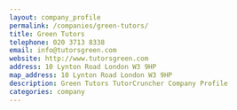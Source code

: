 ```yaml
---
layout: company_profile
permalink: /companies/green-tutors/
title: Green Tutors
telephone: 020 3713 8338
email: info@tutorsgreen.com
website: http://www.tutorsgreen.com
address: 10 Lynton Road London W3 9HP
map_address: 10 Lynton Road London W3 9HP
description: Green Tutors TutorCruncher Company Profile
categories: company
---
```


